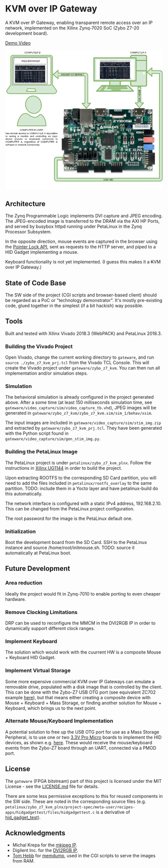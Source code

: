 # KVM over IP Gateway

A KVM over IP Gateway, enabling transparent remote access over an IP network, implemented on the Xilinx Zynq-7020 SoC (Zybo Z7-20 development board).

[Demo Video](https://www.youtube.com/watch?v=QUVDMDh9kc4)

![Usage](/doc/usage.png)

## Architecture

The Zynq Programmable Logic implements DVI capture and JPEG encoding. The JPEG-encoded image is transferred to the DRAM via the AXI HP Ports, and served by busybox httpd running under PetaLinux in the Zynq Processor Subsystem.

In the opposite direction, mouse events are captured in the browser using the [Pointer Lock API](https://developer.mozilla.org/en-US/docs/Web/API/Pointer_Lock_API), sent as requests to the HTTP server, and piped to a HID Gadget implementing a mouse.

Keyboard functionality is not yet implemented. (I guess this makes it a ~~K~~VM over IP Gateway.)

## State of Code Base

The SW side of the project (CGI scripts and browser-based client) should be regarded as a PoC or "technology demonstrator". It's mostly pre-existing code, glued together in the simplest (if a bit hackish) way possible.

## Tools

Built and tested with Xilinx Vivado 2018.3 (WebPACK) and PetaLinux 2018.3.

### Building the Vivado Project

Open Vivado, change the current working directory to `gateware`, and run `source ./zybo_z7_kvm_prj.tcl` from the Vivado TCL Console. This will create the Vivado project under `gateware/zybo_z7_kvm`. You can then run all implementation and/or simulation steps.

### Simulation

The behavioral simulation is already configured in the project generated above. After a some time (at least 150 milliseconds simulation time, see `gateware/video_capture/sim/video_capture_tb.vhd`), JPEG images will be generated in `gateware/zybo_z7_kvm/zybo_z7_kvm.sim/sim_1/behav/xsim`.

The input images are included in `gateware/video_capture/sim/stim_img.zip` and extracted by `gateware/zybo_z7_kvm_prj.tcl`. They have been generated with the Python script found in `gateware/video_capture/sim/gen_stim_img.py`.

### Building the PetaLinux Image

The PetaLinux project is under `petalinux/zybo_z7_kvm_plnx`. Follow the instructions in [Xilinx UG1144](https://www.xilinx.com/support/documentation/sw_manuals/xilinx2018_3/ug1144-petalinux-tools-reference-guide.pdf) in order to build the project.

Upon extracting ROOTFS to the corresponding SD Card partition, you will need to add the files included in `petalinux/rootfs_overlay` to the same partition. TODO: include them in a Yocto layer and have petalinux-build do this automatically.

The network interface is configured with a static IPv4 address, 192.168.2.10. This can be changed from the PetaLinux project configuration.

The root password for the image is the PetaLinux default one.

### Initialization

Boot the development board from the SD Card. SSH to the PetaLinux instance and source /home/root/initmouse.sh. TODO: source it automatically at PetaLinux boot.

## Future Development

### Area reduction

Ideally the project would fit in Zynq-7010 to enable porting to even cheaper hardware.

### Remove Clocking Limitations

DRP can be used to reconfigure the MMCM in the DVI2RGB IP in order to dynamically support different clock ranges.

### Implement Keyboard

The solution which would work with the cuurrent HW is a composite Mouse + Keyboard HID Gadget.

### Implement Virtual Storage

Some more expensive commercial KVM over IP Gateways can emulate a removable drive, populated with a disk image that is controlled by the client. This can be done with the Zybo-Z7 USB OTG port (see equivalent ZC702 example [here](https://xilinx-wiki.atlassian.net/wiki/spaces/A/pages/18842264/Zynq-7000+AP+SoC+USB+Mass+Storage+Device+Class+Design+Example+Techtip)), but that means either creating a composite device with Mouse + Keyboard + Mass Storage, or finding another solution for Mouse + Keyboard, which brings us to the next point.

### Alternate Mouse/Keyboard Implementation

A potential solution to free up the USB OTG port for use as a Mass Storage Peripheral, is to use one or two [3.3V Pro Micro](https://www.sparkfun.com/products/12587) boards to implement the HID devices, as shown e.g. [here](https://www.sparkfun.com/tutorials/337). These would receive the mouse/keyboard events from the Zybo-Z7 board through an UART, connected via a PMOD port.

## License

The `gateware` (FPGA bitstream) part of this project is licensed under the MIT License - see the [LICENSE.md](LICENSE.md) file for details.

There are some less permissive exceptions to this for reused components in the SW side. These are noted in the corresponding source files (e.g. `petalinux/zybo_z7_kvm_plnx/project-spec/meta-user/recipes-apps/hidgadgettest/files/hidgadgettest.c` is a derivative of [hid_gadget_test](https://www.kernel.org/doc/Documentation/usb/gadget_hid.txt)).

## Acknowledgments

* Michal Krepa for the [mkjpeg IP](https://opencores.org/projects/mkjpeg/news).
* Digilent Inc. for the [DVI2RGB IP](https://github.com/Digilent/vivado-library/tree/master/ip/dvi2rgb).
* [Tom Hebb](https://github.com/tchebb) for [memdump](https://github.com/tchebb/memdump), used in the CGI scripts to serve the images from RAM.
